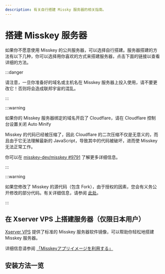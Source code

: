 ```yaml
---
description: 有关自行搭建 Missky 服务器的相关指南。
---
```


# 搭建 Misskey 服务器

如果你不愿意使用 Misskey 的公共服务器，可以选择自行搭建。服务器搭建的方法有以下几种，你可以选择用你喜欢的方式来搭建服务器，点击下面的链接以查看详细的方法。

:::danger

请注意，一旦你准备好的域名或主机名在 Misskey 服务器上投入使用，请不要更改它！否则将会造成联邦宇宙的混乱。

:::

:::warning

如果你的 Misskey 服务器绑定的域名开启了 Cloudflare，请在 Cloudflare 控制台设置关闭 Auto Minify

Misskey 的代码已经被压缩了，因此 Cloudflare 的二次压缩不仅是无意义的，而且由于它无法理解最新的 JavaScript，导致其中的代码被破坏，进而使 Misskey 无法正常工作。

你可以在 [misskey-dev/misskey #9791](https://github.com/misskey-dev/misskey/issues/9791) 了解更多详细信息。

:::

:::warning

如果您修改了 Misskey 的源代码（包含 Fork），由于授权的因素，您会有义务公开修改的部分代码。有关详细信息，请参阅 [此处](/docs/for-admin/install/guides/)。

:::

## 在 Xserver VPS 上搭建服务器（仅限日本用户）

[Xserver VPS](https://vps.xserver.ne.jp/) 提供了标准的 Misskey 服务器软件镜像，可以帮助你轻松地搭建 Misskey 服务器。

详细信息请参阅 [「Misskeyアプリイメージを利用する」](https://vps.xserver.ne.jp/support/manual/man_server_app_use_misskey.php)

## 安装方法一览

<MkIndex />
